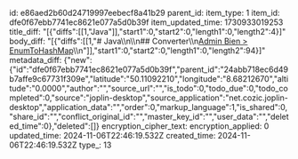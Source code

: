 id: e86aed2b60d24719997eebecf8a41b29
parent_id: 
item_type: 1
item_id: dfe0f67ebb7741ec8621e077a5d0b39f
item_updated_time: 1730933019253
title_diff: "[{\"diffs\":[[1,\"Java\"]],\"start1\":0,\"start2\":0,\"length1\":0,\"length2\":4}]"
body_diff: "[{\"diffs\":[[1,\"# Java\\\n\\\n## Converter\\\n[Admin Bien > EnumToHashMap](https://www.youtube.com/shorts/5YsMuGE-AOw)\\\n\"]],\"start1\":0,\"start2\":0,\"length1\":0,\"length2\":94}]"
metadata_diff: {"new":{"id":"dfe0f67ebb7741ec8621e077a5d0b39f","parent_id":"24abb718ec6d49b7affe9c67731f309e","latitude":"50.11092210","longitude":"8.68212670","altitude":"0.0000","author":"","source_url":"","is_todo":0,"todo_due":0,"todo_completed":0,"source":"joplin-desktop","source_application":"net.cozic.joplin-desktop","application_data":"","order":0,"markup_language":1,"is_shared":0,"share_id":"","conflict_original_id":"","master_key_id":"","user_data":"","deleted_time":0},"deleted":[]}
encryption_cipher_text: 
encryption_applied: 0
updated_time: 2024-11-06T22:46:19.532Z
created_time: 2024-11-06T22:46:19.532Z
type_: 13